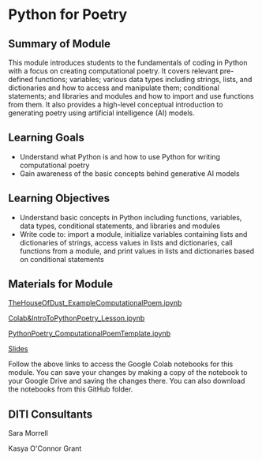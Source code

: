 # Python for Poetry

## Summary of Module
This module introduces students to the fundamentals of coding in Python with a focus on creating computational poetry. It covers relevant pre-defined functions; variables; various data types including strings, lists, and dictionaries and how to access and manipulate them; conditional statements; and libraries and modules and how to import and use functions from them. It also provides a high-level conceptual introduction to generating poetry using artificial intelligence (AI) models.


## Learning Goals
- Understand what Python is and how to use Python for writing computational poetry
- Gain awareness of the basic concepts behind generative AI models

## Learning Objectives
- Understand basic concepts in Python including functions, variables, data types, conditional statements, and libraries and modules
- Write code to: import a module, initialize variables containing lists and dictionaries of strings, access values in lists and dictionaries, call functions from a module, and print values in lists and dictionaries based on conditional statements

## Materials for Module

[TheHouseOfDust_ExampleComputationalPoem.ipynb](https://colab.research.google.com/drive/1neKbXIrVadStKT5VfY3pSJGCyZ31wgPQ?usp=sharing)

[Colab&IntroToPythonPoetry_Lesson.ipynb](https://colab.research.google.com/drive/1Gc30m3jQ4XoKBnEQKvk8S0Jr_L774afl?usp=sharing)

[PythonPoetry_ComputationalPoemTemplate.ipynb](https://colab.research.google.com/drive/10OPZXXEvy9ccqAi6DZ_2QKfvL17RM9a4?usp=sharing)

[Slides]()

Follow the above links to access the Google Colab notebooks for this module. You can save your changes by making a copy of the notebook to your Google Drive and saving the changes there. You can also download the notebooks from this GitHub folder. 

## DITI Consultants
Sara Morrell

Kasya O'Connor Grant
